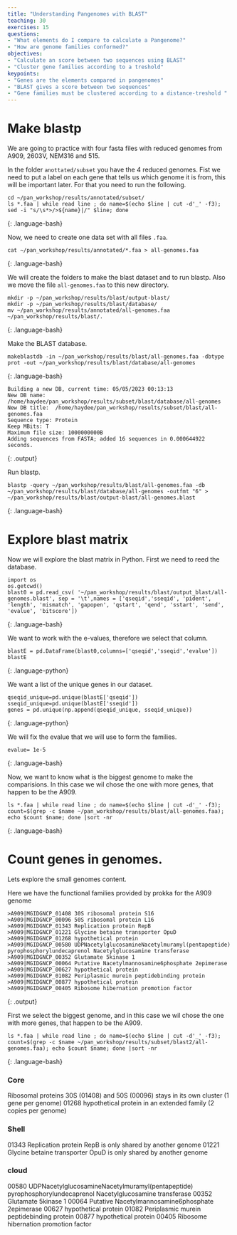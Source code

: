 ```yaml
---
title: "Understanding Pangenomes with BLAST"
teaching: 30
exercises: 15
questions:
- "What elements do I compare to calculate a Pangenome?"
- "How are genome families conformed?"
objectives:
- "Calculate an score between two sequences using BLAST"
- "Cluster gene families according to a treshold"
keypoints:
- "Genes are the elements compared in pangenomes"
- "BLAST gives a score between two sequences"
- "Gene families must be clustered according to a distance-treshold "
---
```


# Make blastp

We are going to practice with four fasta files with reduced genomes from A909, 2603V, NEM316 and 515. 

In the folder `anottated/subset` you have the 4 reduced genomes. Fist we need to put a label on each gene that tells us which genome it is from, this will be important later.  For that you need to run the following.

~~~
cd ~/pan_workshop/results/annotated/subset/
ls *.faa | while read line ; do name=$(echo $line | cut -d'_' -f3); sed -i "s/\s*>/>${name}|/" $line; done
~~~
{: .language-bash}

Now, we need to create one data set with all files `.faa`.

~~~
cat ~/pan_workshop/results/annotated/*.faa > all-genomes.faa
~~~
{: .language-bash}

We will create the folders to make the blast dataset and to run blastp. Also we move the file `all-genomes.faa` to this new directory.

~~~
mkdir -p ~/pan_workshop/results/blast/output-blast/
mkdir -p ~/pan_workshop/results/blast/database/
mv ~/pan_workshop/results/annotated/all-genomes.faa ~/pan_workshop/results/blast/.
~~~
{: .language-bash}

Make the BLAST database.
~~~
makeblastdb -in ~/pan_workshop/results/blast/all-genomes.faa -dbtype prot -out ~/pan_workshop/results/blast/database/all-genomes 
~~~
{: .language-bash}

~~~
Building a new DB, current time: 05/05/2023 00:13:13
New DB name:   /home/haydee/pan_workshop/results/subset/blast/database/all-genomes
New DB title:  /home/haydee/pan_workshop/results/subset/blast/all-genomes.faa
Sequence type: Protein
Keep MBits: T
Maximum file size: 1000000000B
Adding sequences from FASTA; added 16 sequences in 0.000644922 seconds.
~~~
{: .output}

Run blastp.
~~~
blastp -query ~/pan_workshop/results/blast/all-genomes.faa -db ~/pan_workshop/results/blast/database/all-genomes -outfmt "6" > ~/pan_workshop/results/blast/output-blast/all-genomes.blast
~~~
{: .language-bash}

# Explore blast matrix

Now we will explore the blast matrix in Python. First we need to reed the database.

~~~
import os 
os.getcwd()
blast0 = pd.read_csv( '~/pan_workshop/results/blast/output_blast/all-genomes.blast', sep = '\t',names = ['qseqid','sseqid', 'pident', 'length', 'mismatch', 'gapopen', 'qstart', 'qend', 'sstart', 'send', 'evalue', 'bitscore'])  
~~~
{: .language-bash}

We want to work with the e-values, therefore we select that column.

~~~
blastE = pd.DataFrame(blast0,columns=['qseqid','sseqid','evalue'])
blastE
~~~
{: .language-python}


We want a list of the unique genes in our dataset.

~~~
qseqid_unique=pd.unique(blastE['qseqid'])
sseqid_unique=pd.unique(blastE['sseqid'])
genes = pd.unique(np.append(qseqid_unique, sseqid_unique))
~~~
{: .language-python}

We will fix the evalue that we will use to form the families.

~~~
evalue= 1e-5
~~~
{: .language-bash}
 

Now, we want to know what is the biggest genome to make the comparisions. In this case we wil chose the one with more genes, that happen to be the A909.  

~~~
ls *.faa | while read line ; do name=$(echo $line | cut -d'_' -f3); count=$(grep -c $name ~/pan_workshop/results/blast/all-genomes.faa); echo $count $name; done |sort -nr
~~~
{: .language-bash}

 

# Count genes in genomes.

Lets explore the small genomes content. 

Here we have the functional families provided by prokka for the A909 genome
~~~~
>A909|MGIDGNCP_01408 30S ribosomal protein S16
>A909|MGIDGNCP_00096 50S ribosomal protein L16
>A909|MGIDGNCP_01343 Replication protein RepB
>A909|MGIDGNCP_01221 Glycine betaine transporter OpuD
>A909|MGIDGNCP_01268 hypothetical protein
>A909|MGIDGNCP_00580 UDPNacetylglucosamineNacetylmuramyl(pentapeptide) pyrophosphorylundecaprenol Nacetylglucosamine transferase
>A909|MGIDGNCP_00352 Glutamate 5kinase 1
>A909|MGIDGNCP_00064 Putative Nacetylmannosamine6phosphate 2epimerase
>A909|MGIDGNCP_00627 hypothetical protein
>A909|MGIDGNCP_01082 Periplasmic murein peptidebinding protein
>A909|MGIDGNCP_00877 hypothetical protein
>A909|MGIDGNCP_00405 Ribosome hibernation promotion factor
~~~~
{: .output}

First we select the biggest genome, and in this case we wil chose the one with more genes, that happen to be the A909.  
~~~
ls *.faa | while read line ; do name=$(echo $line | cut -d'_' -f3); count=$(grep -c $name ~/pan_workshop/results/subset/blast2/all-genomes.faa); echo $count $name; done |sort -nr
~~~
{: .language-bash}


### Core  
Ribosomal proteins 30S (01408) and 50S (00096) stays in its own cluster (1 gene per genome)
01268 hypothetical protein in an extended family (2 copies per genome) 

### Shell
01343 Replication protein RepB is only shared by another genome
01221 Glycine betaine transporter OpuD is only shared by another genome

### cloud
00580 UDPNacetylglucosamineNacetylmuramyl(pentapeptide) pyrophosphorylundecaprenol Nacetylglucosamine transferase
00352 Glutamate 5kinase 1
00064 Putative Nacetylmannosamine6phosphate 2epimerase
00627 hypothetical protein
01082 Periplasmic murein peptidebinding protein
00877 hypothetical protein
00405 Ribosome hibernation promotion factor

